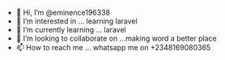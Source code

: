 - 👋 Hi, I’m @eminence196338
- 👀 I’m interested in ... learning laravel
- 🌱 I’m currently learning ... laravel
- 💞️ I’m looking to collaborate on ...making word a better place
- 📫 How to reach me ... whatsapp me on +2348169080365

<!---
eminence196338/eminence196338 is a ✨ special ✨ repository because its `README.md` (this file) appears on your GitHub profile.
You can click the Preview link to take a look at your changes.
--->
